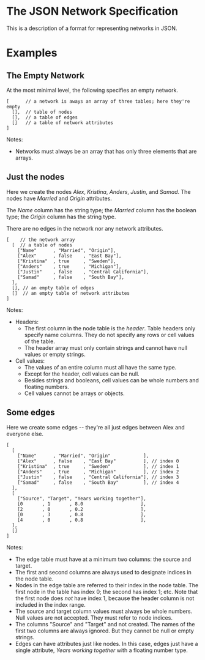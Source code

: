 The JSON Network Specification
==============================

This is a description of a format for representing networks in JSON.

Examples
========

The Empty Network
-----------------

At the most minimal level, the following specifies
an empty network.

    [      // a network is aways an array of three tables; here they're empty
      [],  // table of nodes
      [],  // a table of edges
      []   // a table of network attributes
    ]

Notes:
 - Networks must always be an array that has only three elements that are arrays.

Just the nodes
--------------

Here we create the nodes *Alex*, *Kristina*, *Anders*, *Justin*,
and *Samad*. The nodes have *Married* and *Origin* attributes.

The *Name* column has the string type;
the *Married* column has the boolean type; the *Origin* column
has the string type.

There are no edges in the network nor any network attributes.

    [    // the network array
      [  // a table of nodes
        ["Name"      , "Married", "Origin"],
        ["Alex"      , false    , "East Bay"],
        ["Kristina"  , true     , "Sweden"],
        ["Anders"    , true     , "Michigan"],
        ["Justin"    , false    , "Central California"],
        ["Samad"     , false    , "South Bay"],
      ],
      [], // an empty table of edges
      []  // an empty table of network attributes
    ]

Notes:
 - Headers:
    - The first column in the node table is the *header*. Table headers only specify name columns.
      They do not specify any rows or cell values of the table.
    - The header array must only contain strings and cannot have null values or empty strings.
 - Cell values:
    - The values of an entire column must all have the same type.
    - Except for the header, cell values can be null.
    - Besides strings and booleans, cell values can be whole numbers and floating numbers.
    - Cell values cannot be arrays or objects.

Some edges
----------

Here we create some edges -- they're all just edges between Alex
and everyone else.

    [
      [
        ["Name"      , "Married", "Origin"            ],
        ["Alex"      , false    , "East Bay"          ], // index 0
        ["Kristina"  , true     , "Sweden"            ], // index 1
        ["Anders"    , true     , "Michigan"          ], // index 2
        ["Justin"    , false    , "Central California"], // index 3
        ["Samad"     , false    , "South Bay"         ], // index 4
      ],
      [
        ["Source", "Target", "Years working together"],
        [0       , 1       , 8.0                     ],
        [2       , 0       , 0.2                     ],
        [0       , 3       , 0.8                     ],
        [4       , 0       , 0.8                     ],
      ],
      []
    ]

Notes:
 - The edge table must have at a minimum two columns: the source and target.
 - The first and second columns are always used to designate indices in the node table.
 - Nodes in the edge table are referred to their index in the node table. The first
   node in the table has index 0; the second has index 1; etc. Note that the first
   node does *not* have index 1, because the header column is not included in the index
   range.
 - The source and target column values must always be whole numbers. Null values
   are not accepted. They must refer to node indices.
 - The columns "Source" and "Target" and not created. The names of
   the first two columns are always ignored. But they cannot be null or empty strings.
 - Edges can have attributes just like nodes. In this case, edges just have a single attribute,
   *Years working together* with a floating number type.
